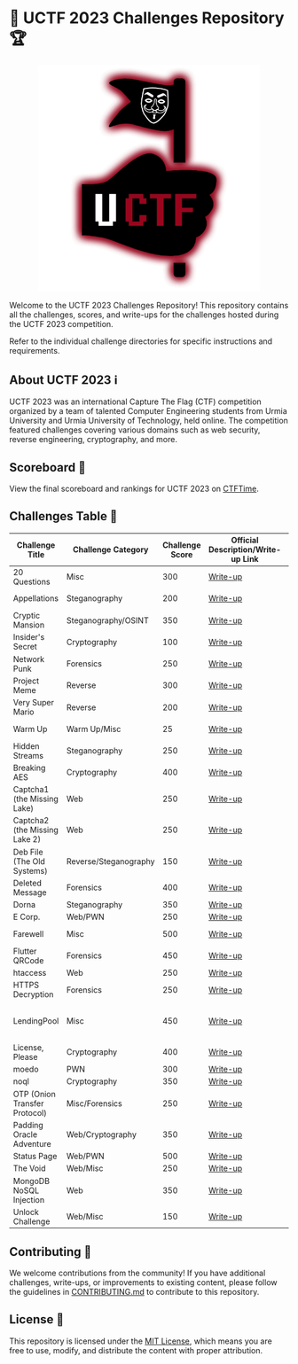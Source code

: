 # 🚀 UCTF 2023 Challenges Repository 🏆

<p align="center">
  <img src="https://github.com/UrmiaCTF/UCTF-2023/blob/main/20_questions_ctf/Resources/UCTF.jpg" alt="UCTF Logo" width="400">
</p>

Welcome to the UCTF 2023 Challenges Repository! This repository contains all the challenges, scores, and write-ups for the challenges hosted during the UCTF 2023 competition.

Refer to the individual challenge directories for specific instructions and requirements.

## About UCTF 2023 ℹ️

UCTF 2023 was an international Capture The Flag (CTF) competition organized by a team of talented Computer Engineering students from Urmia University and Urmia University of Technology, held online. The competition featured challenges covering various domains such as web security, reverse engineering, cryptography, and more.

## Scoreboard 🏅

View the final scoreboard and rankings for UCTF 2023 on [CTFTime](https://ctftime.org/event/2067).

## Challenges Table 🎯

| Challenge Title               | Challenge Category    | Challenge Score | Official Description/Write-up Link                                                                            | Author                                                                                                           |
| ----------------------------- | --------------------- | --------------- | ------------------------------------------------------------------------------------------------------------- | ---------------------------------------------------------------------------------------------------------------- |
| 20 Questions                  | Misc                  | 300             | [Write-up](https://github.com/UrmiaCTF/UCTF-2023/tree/main/20_questions_ctf#write-up)                         | [Hanif Ganji](https://github.com/hanifganji)                                                                     |
| Appellations                  | Steganography         | 200             | [Write-up](https://github.com/UrmiaCTF/UCTF-2023/tree/main/Appellations#-write-up)                            | [Mobin Kheibary](https://github.com/Mobiwn/)                                                                     |
| Cryptic Mansion               | Steganography/OSINT   | 350             | [Write-up](https://github.com/UrmiaCTF/UCTF-2023/tree/main/Cryptic-Mansion#-write-up)                         | [Mobin Kheibary](https://github.com/Mobiwn/)                                                                     |
| Insider's Secret              | Cryptography          | 100             | [Write-up](https://github.com/UrmiaCTF/UCTF-2023/tree/main/Insiders-Secret#-write-up)                         | [Mobin Kheibary](https://github.com/Mobiwn/)                                                                     |
| Network Punk                  | Forensics             | 250             | [Write-up](<[write-ups/challenge3.md](https://github.com/UrmiaCTF/UCTF-2023/tree/main/NetworkPunk#write-up)>) | [Mehrzad Asri](https://github.com/me-asri)                                                                       |
| Project Meme                  | Reverse               | 300             | [Write-up](https://github.com/UrmiaCTF/UCTF-2023/tree/main/ProjectMeme#write-up)                              | [Mir Saman Tajbakhsh](https://github.com/mirsamantajbakhsh)                                                      |
| Very Super Mario              | Reverse               | 200             | [Write-up](https://github.com/UrmiaCTF/UCTF-2023/tree/main/VerySuperMario#write-up)                           | [Mir Saman Tajbakhsh](https://github.com/mirsamantajbakhsh)                                                      |
| Warm Up                       | Warm Up/Misc          | 25              | [Write-up](<[write-ups/challenge2.md](https://github.com/UrmiaCTF/UCTF-2023/tree/main/WarmUp#write-up)>)      | [Mir Saman Tajbakhsh](https://github.com/mirsamantajbakhsh)                                                      |
| Hidden Streams                | Steganography         | 250             | [Write-up](https://github.com/UrmiaCTF/UCTF-2023/tree/main/ads-ctf#write-up)                                  | [Ata Meydani](https://github.com/AtaMeydani)                                                                     |
| Breaking AES                  | Cryptography          | 400             | [Write-up](https://github.com/UrmiaCTF/UCTF-2023/tree/main/breaking-aes-ctf#write-up)                         | [Mehrzad Asri](https://github.com/me-asri)                                                                       |
| Captcha1 (the Missing Lake)   | Web                   | 250             | [Write-up](https://github.com/UrmiaCTF/UCTF-2023/tree/main/captcha1#write-up)                                 | [Amirhossein Azhdarnezhad](https://github.com/YoungMind1)                                                        |
| Captcha2 (the Missing Lake 2) | Web                   | 250             | [Write-up](https://github.com/UrmiaCTF/UCTF-2023/tree/main/captcha2#write-up)                                 | [Amirhossein Azhdarnezhad](https://github.com/YoungMind1)                                                        |
| Deb File (The Old Systems)    | Reverse/Steganography | 150             | [Write-up](https://github.com/UrmiaCTF/UCTF-2023/tree/main/deb-file#write-up)                                 | [Amirhossein Azhdarnezhad](https://github.com/YoungMind1)                                                        |
| Deleted Message               | Forensics             | 400             | [Write-up](https://github.com/UrmiaCTF/UCTF-2023/tree/main/deleted-message-ctf#write-up)                      | [Mehrzad Asri](https://github.com/me-asri)                                                                       |
| Dorna                         | Steganography         | 350             | [Write-up](https://github.com/UrmiaCTF/UCTF-2023/tree/main/dorna#write-up)                                    | [Ali Babaei](https://www.linkedin.com/in/alibabaei4/)                                                            |
| E Corp.                       | Web/PWN               | 250             | [Write-up](https://github.com/UrmiaCTF/UCTF-2023/tree/main/e-corp-ctf#write-up)                               | [Ata Meydani](https://github.com/AtaMeydani)                                                                     |
| Farewell                      | Misc                  | 500             | [Write-up](https://github.com/UrmiaCTF/UCTF-2023/tree/main/farewell#write-up)                                 | [Amirhossein Azhdarnezhad](https://github.com/YoungMind1)                                                        |
| Flutter QRCode                | Forensics             | 450             | [Write-up](https://github.com/UrmiaCTF/UCTF-2023/tree/main/flutter_QRCode#write-up)                           | [Saman Kafshdouzi](https://ir.linkedin.com/in/saman-kafshdouzi?trk=public_profile_project_contributor-image)     |
| htaccess                      | Web                   | 250             | [Write-up](https://github.com/UrmiaCTF/UCTF-2023/tree/main/htaccess-ctf#write-up)                             | [Ata Meydani](https://github.com/AtaMeydani)                                                                     |
| HTTPS Decryption              | Forensics             | 250             | [Write-up](https://github.com/UrmiaCTF/UCTF-2023/tree/main/https-decryption-ctf#write-up)                     | [Ata Meydani](https://github.com/AtaMeydani)                                                                     |
| LendingPool                   | Misc                  | 450             | [Write-up](https://github.com/UrmiaCTF/UCTF-2023/tree/main/lending-pool#write-up)                             | [Amirhossein Azhdarnezhad](https://github.com/YoungMind1) & [Mobin Hajizadeh](https://github.com/MobinHajizadeh) |
| License, Please               | Cryptography          | 400             | [Write-up](https://github.com/UrmiaCTF/UCTF-2023/tree/main/license-please-ctf#write-up)                       | [Mehrzad Asri](https://github.com/me-asri)                                                                       |
| moedo                         | PWN                   | 300             | [Write-up](https://github.com/UrmiaCTF/UCTF-2023/tree/main/moedo-ctf#write-up)                                | [Mehrzad Asri](https://github.com/me-asri)                                                                       |
| noql                          | Cryptography          | 350             | [Write-up](https://github.com/UrmiaCTF/UCTF-2023/tree/main/noql_uctf#write-up)                                | [Ali Babaei](https://www.linkedin.com/in/alibabaei4/)                                                            |
| OTP (Onion Transfer Protocol) | Misc/Forensics        | 250             | [Write-up](https://github.com/UrmiaCTF/UCTF-2023/tree/main/otp-ctf#write-up)                                  | [Mir Saman Tajbakhsh](https://github.com/mirsamantajbakhsh)                                                      |
| Padding Oracle Adventure      | Web/Cryptography      | 350             | [Write-up](https://github.com/UrmiaCTF/UCTF-2023/tree/main/poa_cbc#write-up)                                  | [Vafa Tarighi](https://github.com/VafaTarighi)                                                                   |
| Status Page                   | Web/PWN               | 500             | [Write-up](https://github.com/UrmiaCTF/UCTF-2023/tree/main/status-page-ctf#write-up)                          | [Mehrzad Asri](https://github.com/me-asri)                                                                       |
| The Void                      | Web/Misc              | 250             | [Write-up](https://github.com/UrmiaCTF/UCTF-2023/tree/main/the-void-ctf#write-up)                             | [Mehrzad Asri](https://github.com/me-asri)                                                                       |
| MongoDB NoSQL Injection       | Web                   | 350             | [Write-up](https://github.com/UrmiaCTF/UCTF-2023/tree/main/uctf_mongo#write-up)                               | [Vafa Tarighi](https://github.com/VafaTarighi)                                                                   |
| Unlock Challenge              | Web/Misc              | 150             | [Write-up](https://github.com/UrmiaCTF/UCTF-2023/tree/main/unlock-challenge-ctf#write-up)                     | [Mehrzad Asri](https://github.com/me-asri)                                                                       |

## Contributing 🤝

We welcome contributions from the community! If you have additional challenges, write-ups, or improvements to existing content, please follow the guidelines in [CONTRIBUTING.md](CONTRIBUTING.md) to contribute to this repository.

## License 📄

This repository is licensed under the [MIT License](LICENSE), which means you are free to use, modify, and distribute the content with proper attribution.

